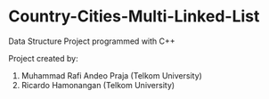 # Country-Cities-Multi-Linked-List
Data Structure Project programmed with C++

Project created by:
1. Muhammad Rafi Andeo Praja (Telkom University)
2. Ricardo Hamonangan (Telkom University)
